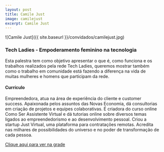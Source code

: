 ```yaml
---
layout: post
title: Camile Just
image: camilejust
excerpt: Camile Just
---
```

![Camile Just]({{ site.baseurl }}/convidados/camilejust.jpg)


### Tech Ladies - Empoderamento feminino na tecnologia

Esta palestra tem como objetivo apresentar o que é, como funciona e os trabalhos realizados pela rede Tech Ladies, queremos mostrar também como o trabalho em comunidade está fazendo a diferença na vida de muitas mulheres e homens que participam da rede.

#### Currículo
Empreendedora, atua na área de experiência do cliente e customer success. Apaixonada pelos assuntos das Novas Economia, dá consultorias em criação de projetos e equipes colaborativas.  É criadora do curso online Como Ser Assistente Virtual e dá tutorias online sobre diversos temas ligados ao empreendedorismo e ao desenvolvimento pessoal.  Criou a startup Just Virtual, uma plataforma para contratações remotas. Acredita nas milhares de possibilidades do universo e no poder de transformação de cada pessoa. 

[Clique aqui para ver na grade](https://ftsl.websiteseguro.com/ftsl9/grade/detail.html?pid=321)
